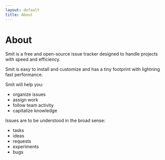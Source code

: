 ```yaml
---
layout: default
title: About
---
```


# About

Smit is a free and open-source issue tracker designed to handle projects with speed and efficiency.
  
Smit is easy to install and customize and has a tiny footprint with lightning fast performance.
  
Smit will help you:

- organize issues
- assign work
- follow team activity
- capitalize knowledge

Issues are to be understood in the broad sense:

- tasks
- ideas
- requests
- experiments
- bugs


